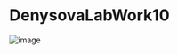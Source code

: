 # DenysovaLabWork10

![image](https://user-images.githubusercontent.com/101859916/170498798-b0998eb3-ee5d-4a06-87ae-0453b9c8c67d.png)
